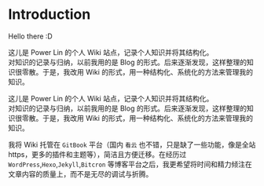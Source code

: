 # Introduction

Hello there :D

这儿是 Power Lin 的个人 Wiki 站点，记录个人知识并将其结构化。  
对知识的记录与归纳，以前我用的是 Blog 的形式。后来逐渐发现，这样整理的知识很零散。于是，我改用 Wiki 的形式，用一种结构化、系统化的方法来管理我的知识。

这儿是 Power Lin 的个人 Wiki 站点，记录个人知识并将其结构化。  
对知识的记录与归纳，以前我用的是 Blog 的形式。后来逐渐发现，这样整理的知识很零散。于是，我改用 Wiki 的形式，用一种结构化、系统化的方法来管理我的知识。

我将 Wiki 托管在 `GitBook` 平台（国内 `看云` 也不错，只是缺了一些功能，像是全站 https，更多的插件和主题等），简洁且方便迁移。在经历过 `WordPress`,`Hexo`,`Jekyll`,`Bitcron` 等博客平台之后，我更希望将时间和精力倾注在文章内容的质量上，而不是无尽的调试与折腾。


